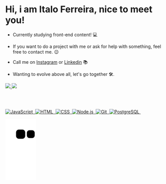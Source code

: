 # Hi, i am Italo Ferreira, nice to meet you!

- Currently studying front-end content! 💻

- If you want to do a project with me or ask for help with something, feel free to contact me. 😉

- Call me on [Instagram](https://www.instagram.com/italo.ferreira.5220/) or [Linkedin](https://www.linkedin.com/in/italo-ferreira-598223223/) 📚

- Wanting to evolve above all, let's go together 🛠.


<div>
  <a href="https://github.com/ItaloFL">
  <img height="180em" src="https://github-readme-stats.vercel.app/api?username=italoFL&show_icons=true&theme=dark&include_all_commits=true&count_private=true"/>
  <img height="180em" src="https://github-readme-stats.vercel.app/api/top-langs/?username=ItaloFL&layout=compact&langs_count=7&theme=dark"/>
</div>
  
<br></br>
  
![JavaScript](https://img.shields.io/badge/-JavaScript-05122A?style=flat&logo=javascript)&nbsp;
![HTML](https://img.shields.io/badge/-HTML-05122A?style=flat&logo=HTML5)&nbsp;
![CSS](https://img.shields.io/badge/-CSS-05122A?style=flat&logo=CSS3&logoColor=1572B6)&nbsp;
![Node.js](https://img.shields.io/badge/-Node.js-05122A?style=flat&logo=node.js)&nbsp;
![Git](https://img.shields.io/badge/-Git-05122A?style=flat&logo=git)&nbsp;
![PostgreSQL](https://img.shields.io/badge/-PostgreSQL-05122A?style=flat&logo=postgresql)&nbsp;



  
![Snake animation](https://github.com/ItaloFL/ItaloFL/blob/output/github-contribution-grid-snake.svg)

